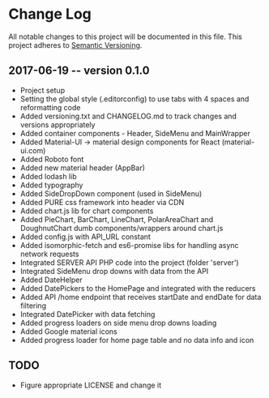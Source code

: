 # Change Log
All notable changes to this project will be documented in this file.
This project adheres to [Semantic Versioning](http://semver.org/).


## 2017-06-19 -- version 0.1.0
- Project setup
- Setting the global style (.editorconfig) to use tabs with 4 spaces and reformatting code
- Added versioning.txt and CHANGELOG.md to track changes and versions appropriately
- Added container components - Header, SideMenu and MainWrapper
- Added Material-UI -> material design components for React (material-ui.com)
- Added Roboto font
- Added new material header (AppBar)
- Added lodash lib
- Added typography
- Added SideDropDown component (used in SideMenu)
- Added PURE css framework into header via CDN
- Added chart.js lib for chart components
- Added PieChart, BarChart, LineChart, PolarAreaChart and DoughnutChart dumb components/wrappers around chart.js
- Added config.js with API_URL constant
- Added isomorphic-fetch and es6-promise libs for handling async network requests
- Integrated SERVER API PHP code into the project (folder 'server')
- Integrated SideMenu drop downs with data from the API 
- Added DateHelper
- Added DatePickers to the HomePage and integrated with the reducers
- Added API /home endpoint that receives startDate and endDate for data filtering 
- Integrated DatePicker with data fetching
- Added progress loaders on side menu drop downs loading
- Added Google material icons
- Added progress loader for home page table and no data info and icon


## TODO
- Figure appropriate LICENSE and change it
